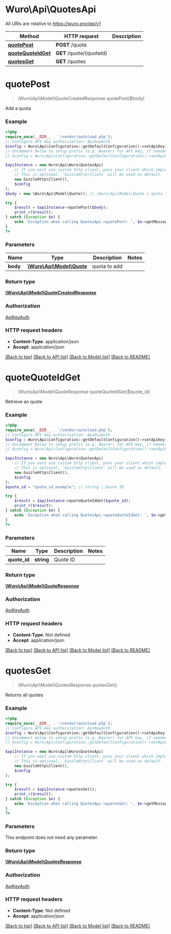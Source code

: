 # Wuro\Api\QuotesApi

All URIs are relative to *https://wuro.pro/api/v1*

Method | HTTP request | Description
------------- | ------------- | -------------
[**quotePost**](QuotesApi.md#quotepost) | **POST** /quote | 
[**quoteQuoteIdGet**](QuotesApi.md#quotequoteidget) | **GET** /quote/{quoteId} | 
[**quotesGet**](QuotesApi.md#quotesget) | **GET** /quotes | 

# **quotePost**
> \Wuro\Api\Model\QuoteCreatedResponse quotePost($body)



Add a quota

### Example
```php
<?php
require_once(__DIR__ . '/vendor/autoload.php');
// Configure API key authorization: ApiKeyAuth
$config = Wuro\Api\Configuration::getDefaultConfiguration()->setApiKey('Authorization', 'YOUR_API_KEY');
// Uncomment below to setup prefix (e.g. Bearer) for API key, if needed
// $config = Wuro\Api\Configuration::getDefaultConfiguration()->setApiKeyPrefix('Authorization', 'Bearer');

$apiInstance = new Wuro\Api\Wuro\QuotesApi(
    // If you want use custom http client, pass your client which implements `GuzzleHttp\ClientInterface`.
    // This is optional, `GuzzleHttp\Client` will be used as default.
    new GuzzleHttp\Client(),
    $config
);
$body = new \Wuro\Api\Model\Quote(); // \Wuro\Api\Model\Quote | quota to add

try {
    $result = $apiInstance->quotePost($body);
    print_r($result);
} catch (Exception $e) {
    echo 'Exception when calling QuotesApi->quotePost: ', $e->getMessage(), PHP_EOL;
}
?>
```

### Parameters

Name | Type | Description  | Notes
------------- | ------------- | ------------- | -------------
 **body** | [**\Wuro\Api\Model\Quote**](../Model/Quote.md)| quota to add |

### Return type

[**\Wuro\Api\Model\QuoteCreatedResponse**](../Model/QuoteCreatedResponse.md)

### Authorization

[ApiKeyAuth](../../README.md#ApiKeyAuth)

### HTTP request headers

 - **Content-Type**: application/json
 - **Accept**: application/json

[[Back to top]](#) [[Back to API list]](../../README.md#documentation-for-api-endpoints) [[Back to Model list]](../../README.md#documentation-for-models) [[Back to README]](../../README.md)

# **quoteQuoteIdGet**
> \Wuro\Api\Model\QuoteResponse quoteQuoteIdGet($quote_id)



Retrieve an quote

### Example
```php
<?php
require_once(__DIR__ . '/vendor/autoload.php');
// Configure API key authorization: ApiKeyAuth
$config = Wuro\Api\Configuration::getDefaultConfiguration()->setApiKey('Authorization', 'YOUR_API_KEY');
// Uncomment below to setup prefix (e.g. Bearer) for API key, if needed
// $config = Wuro\Api\Configuration::getDefaultConfiguration()->setApiKeyPrefix('Authorization', 'Bearer');

$apiInstance = new Wuro\Api\Wuro\QuotesApi(
    // If you want use custom http client, pass your client which implements `GuzzleHttp\ClientInterface`.
    // This is optional, `GuzzleHttp\Client` will be used as default.
    new GuzzleHttp\Client(),
    $config
);
$quote_id = "quote_id_example"; // string | Quote ID

try {
    $result = $apiInstance->quoteQuoteIdGet($quote_id);
    print_r($result);
} catch (Exception $e) {
    echo 'Exception when calling QuotesApi->quoteQuoteIdGet: ', $e->getMessage(), PHP_EOL;
}
?>
```

### Parameters

Name | Type | Description  | Notes
------------- | ------------- | ------------- | -------------
 **quote_id** | **string**| Quote ID |

### Return type

[**\Wuro\Api\Model\QuoteResponse**](../Model/QuoteResponse.md)

### Authorization

[ApiKeyAuth](../../README.md#ApiKeyAuth)

### HTTP request headers

 - **Content-Type**: Not defined
 - **Accept**: application/json

[[Back to top]](#) [[Back to API list]](../../README.md#documentation-for-api-endpoints) [[Back to Model list]](../../README.md#documentation-for-models) [[Back to README]](../../README.md)

# **quotesGet**
> \Wuro\Api\Model\QuotesResponse quotesGet()



Returns all quotes

### Example
```php
<?php
require_once(__DIR__ . '/vendor/autoload.php');
// Configure API key authorization: ApiKeyAuth
$config = Wuro\Api\Configuration::getDefaultConfiguration()->setApiKey('Authorization', 'YOUR_API_KEY');
// Uncomment below to setup prefix (e.g. Bearer) for API key, if needed
// $config = Wuro\Api\Configuration::getDefaultConfiguration()->setApiKeyPrefix('Authorization', 'Bearer');

$apiInstance = new Wuro\Api\Wuro\QuotesApi(
    // If you want use custom http client, pass your client which implements `GuzzleHttp\ClientInterface`.
    // This is optional, `GuzzleHttp\Client` will be used as default.
    new GuzzleHttp\Client(),
    $config
);

try {
    $result = $apiInstance->quotesGet();
    print_r($result);
} catch (Exception $e) {
    echo 'Exception when calling QuotesApi->quotesGet: ', $e->getMessage(), PHP_EOL;
}
?>
```

### Parameters
This endpoint does not need any parameter.

### Return type

[**\Wuro\Api\Model\QuotesResponse**](../Model/QuotesResponse.md)

### Authorization

[ApiKeyAuth](../../README.md#ApiKeyAuth)

### HTTP request headers

 - **Content-Type**: Not defined
 - **Accept**: application/json

[[Back to top]](#) [[Back to API list]](../../README.md#documentation-for-api-endpoints) [[Back to Model list]](../../README.md#documentation-for-models) [[Back to README]](../../README.md)

